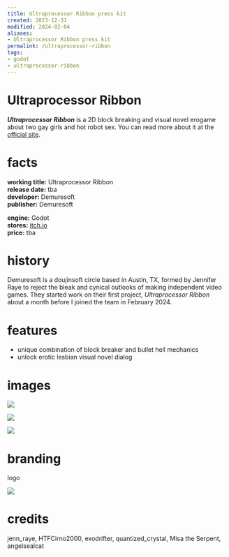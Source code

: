 ```yaml
---
title: Ultraprocessor Ribbon press kit
created: 2023-12-31
modified: 2024-02-04
aliases:
- Ultraprocessor Ribbon press kit
permalink: /ultraprocessor-ribbon
tags:
- godot
- ultraprocessor-ribbon
---
```


# Ultraprocessor Ribbon

_**Ultraprocessor Ribbon**_ is a 2D block breaking and visual novel erogame about two gay girls and hot robot sex. You can read more about it at the [official site](https://jennraye.moe/ribbon).

# facts

<div class="flex">
<div style="flex-grow: 1">

**working title:** Ultraprocessor Ribbon<br/>
**release date:** tba<br/>
**developer:** Demuresoft<br/>
**publisher:** Demuresoft<br/>

</div>
<div style="flex-grow: 1">

**engine:** Godot<br/>
**stores:** [itch.io](https://jenniferraye.itch.io/ultraprocessor-ribbon)<br/>
**price:** tba<br/>

</div>
</div>

# history

Demuresoft is a doujinsoft circle based in Austin, TX, formed by Jennifer Raye to reject the bleak and cynical outlooks of making independent video games. They started work on their first project, _Ultraprocessor Ribbon_ about a month before I joined the team in February 2024.

# features

- unique combination of block breaker and bullet hell mechanics
- unlock erotic lesbian visual novel dialog

# images

![](ultraprocessor-ribbon/screen-1.png)

![](ultraprocessor-ribbon/screen-2.png)

![](ultraprocessor-ribbon/screen-3.png)

# branding

logo

![](ultraprocessor-ribbon/logo.png)

# credits

jenn_raye, HTFCirno2000, exodrifter, quantized_crystal, Misa the Serpent, angelsealcat
